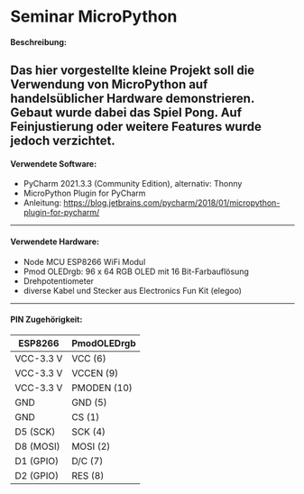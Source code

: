 # Seminar MicroPython

#### Beschreibung:
Das
hier vorgestellte kleine Projekt soll die Verwendung von MicroPython auf handelsüblicher Hardware demonstrieren. Gebaut wurde dabei das Spiel Pong. Auf Feinjustierung oder weitere Features wurde jedoch verzichtet.
---------
#### Verwendete Software:
- PyCharm 2021.3.3 (Community Edition), alternativ: Thonny
- MicroPython Plugin for PyCharm
- Anleitung: https://blog.jetbrains.com/pycharm/2018/01/micropython-plugin-for-pycharm/
---------
#### Verwendete Hardware:
- Node MCU ESP8266 WiFi Modul
- Pmod OLEDrgb: 96 x 64 RGB OLED mit 16 Bit-Farbauflösung
- Drehpotentiometer
- diverse Kabel und Stecker aus Electronics Fun Kit (elegoo)
---------
#### PIN Zugehörigkeit:


ESP8266   | PmodOLEDrgb
----------| ----------
VCC-3.3 V | VCC (6)
VCC-3.3 V | VCCEN (9)
VCC-3.3 V | PMODEN (10)
GND       | GND (5)
GND       | CS (1)
D5 (SCK)  | SCK (4)
D8 (MOSI) | MOSI (2)
D1 (GPIO) | D/C (7)
D2 (GPIO) | RES (8)
